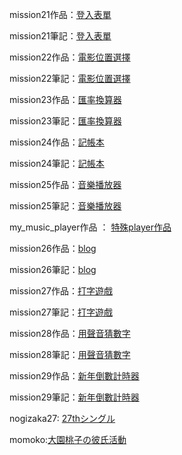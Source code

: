 mission21作品：[登入表單](http://ozonorei.github.io/my_work_space/mission21/index.html)

mission21筆記：[登入表單](https://hackmd.io/HZfsWZTMSJKxrxD7KA8Oqw)

mission22作品：[電影位置選擇](http://ozonorei.github.io/my_work_space/mission22/movie-seat-booking/index.html)

mission22筆記：[電影位置選擇](https://hackmd.io/nmLV4xS3SouwgdMhs1I1kA?view) 

mission23作品：[匯率換算器](http://ozonorei.github.io/my_work_space/mission23()/index.html)

mission23筆記：[匯率換算器](https://hackmd.io/aGi2lGfURLy6VD4SQgq6Sw?view)

mission24作品：[記帳本](http://ozonorei.github.io/my_work_space/mission24/index.html)

mission24筆記：[記帳本](https://hackmd.io/L9uJs7h4Qs-f7d9ufkaInA?view)

mission25作品：[音樂播放器](http://ozonorei.github.io/my_work_space/mission25/index.html)

mission25筆記：[音樂播放器](https://hackmd.io/U_8za08sTC29NjkIImPWqA)

my_music_player作品 ： [特殊player作品](http://ozonorei.github.io/my_work_space/my_music_play/index.html)

mission26作品：[blog](http://ozonorei.github.io/my_work_space/mission26/index.html)

mission26筆記：[blog](https://hackmd.io/-CcCW8uPRIi91O9Wa8ONFw?view)

mission27作品：[打字遊戲](http://ozonorei.github.io/my_work_space/mission27/index.html)

mission27筆記：[打字遊戲](https://hackmd.io/Ksle9CNZREC3b2yzNJIlCA?view)

mission28作品：[用聲音猜數字](http://ozonorei.github.io/my_work_space/mission28/index.html)

mission28筆記：[用聲音猜數字]()

mission29作品：[新年倒數計時器](http://ozonorei.github.io/my_work_space/mission29/index.html)

mission29筆記：[新年倒數計時器]()

nogizaka27: [27thシングル](http://ozonorei.github.io/my_work_space/nogizaka27/mission25/index.html)

momoko:[大園桃子の彼氏活動](http://ozonorei.github.io/my_work_space/my_music_play_momo/index.html)